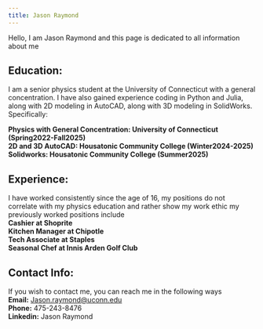 ```yaml
---
title: Jason Raymond
---
```

Hello, I am Jason Raymond and this page is dedicated to all information about me  

## **Education:**  
  I am a senior physics student at the University of Connecticut with a general concentration. I have also gained experience coding in Python and Julia, along with 2D modeling in AutoCAD, along with 3D modeling in SolidWorks. Specifically:  
  
  **Physics with General Concentration: University of Connecticut (Spring2022-Fall2025)  
  2D and 3D AutoCAD: Housatonic Community College (Winter2024-2025)  
  Solidworks: Housatonic Community College (Summer2025)**  

## **Experience:**  
  I have worked consistently since the age of 16, my positions do not correlate with my physics education and rather show my work ethic
my previously worked positions include  
  **Cashier at Shoprite  
  Kitchen Manager at Chipotle  
  Tech Associate at Staples  
  Seasonal Chef at Innis Arden Golf Club**  

## **Contact Info:**
  If you wish to contact me, you can reach me in the following ways  
  **Email:** Jason.raymond@uconn.edu  
  **Phone:** 475-243-8476  
  **Linkedin:** Jason Raymond  

